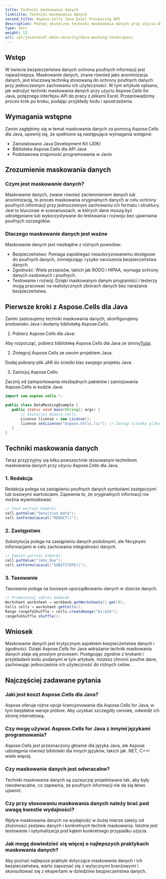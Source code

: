 ```yaml
---
title: Techniki maskowania danych
linktitle: Techniki maskowania danych
second_title: Aspose.Cells Java Excel Processing API
description: Poznaj skuteczne techniki maskowania danych przy użyciu Aspose.Cells dla Java. Zabezpiecz poufne informacje, zachowując integralność danych.
type: docs
weight: 13
url: /pl/java/excel-data-security/data-masking-techniques/
---
```


## Wstęp

W świecie bezpieczeństwa danych ochrona poufnych informacji jest najważniejsza. Maskowanie danych, znane również jako anonimizacja danych, jest kluczową techniką stosowaną do ochrony poufnych danych przy jednoczesnym zachowaniu ich użyteczności. W tym artykule opisano, jak wdrożyć techniki maskowania danych przy użyciu Aspose.Cells for Java, potężnego interfejsu API do pracy z plikami Excel. Przeprowadzimy proces krok po kroku, podając przykłady kodu i spostrzeżenia.

## Wymagania wstępne

Zanim zagłębimy się w temat maskowania danych za pomocą Aspose.Cells dla Java, upewnij się, że spełnione są następujące wymagania wstępne:

- Zainstalowano Java Development Kit (JDK)
- Biblioteka Aspose.Cells dla API Java
- Podstawowa znajomość programowania w Javie

## Zrozumienie maskowania danych

### Czym jest maskowanie danych?

Maskowanie danych, zwane również zaciemnianiem danych lub anonimizacją, to proces maskowania oryginalnych danych w celu ochrony poufnych informacji przy jednoczesnym zachowaniu ich formatu i struktury. Jest to kluczowe w scenariuszach, w których dane muszą być udostępniane lub wykorzystywane do testowania i rozwoju bez ujawniania poufnych szczegółów.

### Dlaczego maskowanie danych jest ważne

Maskowanie danych jest niezbędne z różnych powodów:

- Bezpieczeństwo: Pomaga zapobiegać nieautoryzowanemu dostępowi do poufnych danych, zmniejszając ryzyko naruszenia bezpieczeństwa danych.
- Zgodność: Wiele przepisów, takich jak RODO i HIPAA, wymaga ochrony danych osobowych i poufnych.
- Testowanie i rozwój: Dzięki maskowanym danym programiści i testerzy mogą pracować na realistycznych zbiorach danych bez narażania bezpieczeństwa.

## Pierwsze kroki z Aspose.Cells dla Java

Zanim zastosujemy techniki maskowania danych, skonfigurujemy środowisko Java i dodamy bibliotekę Aspose.Cells.

1. Pobierz Aspose.Cells dla Java:

 Aby rozpocząć, pobierz bibliotekę Aspose.Cells dla Java ze strony[Tutaj](https://releases.aspose.com/cells/java/).

2. Zintegruj Aspose.Cells ze swoim projektem Java:

Dodaj pobrany plik JAR do ścieżki klas swojego projektu Java.

3. Zainicjuj Aspose.Cells:

Zacznij od zaimportowania niezbędnych pakietów i zainicjowania Aspose.Cells w kodzie Java:

```java
import com.aspose.cells.*;

public class DataMaskingExample {
   public static void main(String[] args) {
	   // Zainicjuj Aspose.Cells
	   License license = new License();
	   license.setLicense("Aspose.Cells.lic"); // Zastąp ścieżką pliku licencji
   }
}
```

## Techniki maskowania danych

Teraz przyjrzyjmy się kilku powszechnie stosowanym technikom maskowania danych przy użyciu Aspose.Cells dla Java.

### 1. Redakcja

Redakcja polega na zastąpieniu poufnych danych symbolami zastępczymi lub losowymi wartościami. Zapewnia to, że oryginalnych informacji nie można wywnioskować.

```java
// Usuń wartość komórki
cell.putValue("Sensitive Data");
cell.setFormulaLocal("REDACT()");
```

### 2. Zastępstwo

Substytucja polega na zastąpieniu danych podobnymi, ale fikcyjnymi informacjami w celu zachowania integralności danych.

```java
// Zamień wartość komórki
cell.putValue("John Doe");
cell.setFormulaLocal("SUBSTITUTE()");
```

### 3. Tasowanie

Tasowanie polega na losowym uporządkowaniu danych w zbiorze danych.

```java
// Przemieszaj zakres komórek
Worksheet worksheet = workbook.getWorksheets().get(0);
Cells cells = worksheet.getCells();
Range rangeToShuffle = cells.createRange("A1:A10");
rangeToShuffle.shuffle();
```

## Wniosek

Maskowanie danych jest krytycznym aspektem bezpieczeństwa danych i zgodności. Dzięki Aspose.Cells for Java wdrażanie technik maskowania danych staje się prostym procesem. Postępując zgodnie z krokami i przykładami kodu podanymi w tym artykule, możesz chronić poufne dane, zachowując jednocześnie ich użyteczność do różnych celów.

## Najczęściej zadawane pytania

### Jaki jest koszt Aspose.Cells dla Java?

Aspose oferuje różne opcje licencjonowania dla Aspose.Cells for Java, w tym bezpłatne wersje próbne. Aby uzyskać szczegóły cenowe, odwiedź ich stronę internetową.

### Czy mogę używać Aspose.Cells for Java z innymi językami programowania?

Aspose.Cells jest przeznaczony głównie dla języka Java, ale Aspose udostępnia również biblioteki dla innych języków, takich jak .NET, C++i wiele więcej.

### Czy maskowanie danych jest odwracalne?

Techniki maskowania danych są zazwyczaj projektowane tak, aby były nieodwracalne, co zapewnia, że poufnych informacji nie da się łatwo ujawnić.

### Czy przy stosowaniu maskowania danych należy brać pod uwagę kwestie wydajności?

Wpływ maskowania danych na wydajność w dużej mierze zależy od złożoności zestawu danych i konkretnych technik maskowania. Istotne jest testowanie i optymalizacja pod kątem konkretnego przypadku użycia.

### Jak mogę dowiedzieć się więcej o najlepszych praktykach maskowania danych?

Aby poznać najlepsze praktyki dotyczące maskowania danych i ich bezpieczeństwa, warto zapoznać się z wytycznymi branżowymi i skonsultować się z ekspertami w dziedzinie bezpieczeństwa danych.
